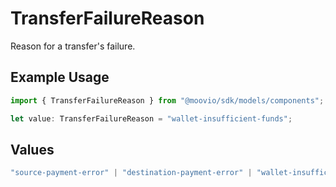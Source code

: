 # TransferFailureReason

Reason for a transfer's failure.

## Example Usage

```typescript
import { TransferFailureReason } from "@moovio/sdk/models/components";

let value: TransferFailureReason = "wallet-insufficient-funds";
```

## Values

```typescript
"source-payment-error" | "destination-payment-error" | "wallet-insufficient-funds" | "rejected-high-risk" | "processing-error"
```
